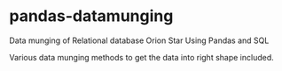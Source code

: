# pandas-datamunging
Data munging of Relational database Orion Star Using Pandas and SQL

Various data munging methods to get the data into right shape included.
